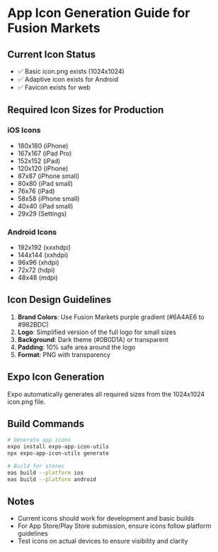 # App Icon Generation Guide for Fusion Markets

## Current Icon Status
- ✅ Basic icon.png exists (1024x1024)
- ✅ Adaptive icon exists for Android
- ✅ Favicon exists for web

## Required Icon Sizes for Production

### iOS Icons
- 180x180 (iPhone)
- 167x167 (iPad Pro)
- 152x152 (iPad)
- 120x120 (iPhone)
- 87x87 (iPhone small)
- 80x80 (iPad small)
- 76x76 (iPad)
- 58x58 (iPhone small)
- 40x40 (iPad small)
- 29x29 (Settings)

### Android Icons
- 192x192 (xxxhdpi)
- 144x144 (xxhdpi)
- 96x96 (xhdpi)
- 72x72 (hdpi)
- 48x48 (mdpi)

## Icon Design Guidelines
1. **Brand Colors**: Use Fusion Markets purple gradient (#6A4AE6 to #982BDC)
2. **Logo**: Simplified version of the full logo for small sizes
3. **Background**: Dark theme (#0B0D1A) or transparent
4. **Padding**: 10% safe area around the logo
5. **Format**: PNG with transparency

## Expo Icon Generation
Expo automatically generates all required sizes from the 1024x1024 icon.png file.

## Build Commands
```bash
# Generate app icons
expo install expo-app-icon-utils
npx expo-app-icon-utils generate

# Build for stores
eas build --platform ios
eas build --platform android
```

## Notes
- Current icons should work for development and basic builds
- For App Store/Play Store submission, ensure icons follow platform guidelines
- Test icons on actual devices to ensure visibility and clarity
